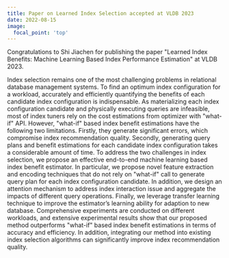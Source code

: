 ```yaml
---
title: Paper on Learned Index Selection accepted at VLDB 2023
date: 2022-08-15
image:
  focal_point: 'top'
---
```


Congratulations to Shi Jiachen for publishing the paper "Learned Index Benefits: Machine Learning Based Index Performance Estimation" at VLDB 2023.
<!--more-->

Index selection remains one of the most challenging problems in
relational database management systems. To find an optimum index configuration for a workload, accurately and efficiently quantifying
the benefits of each candidate index configuration is indispensable. As
materializing each index configuration candidate and physically executing
queries are infeasible, most of index tuners rely on the cost
estimations from optimizer with "what-if" API. However, "what-if"
based index benefit estimations have the following two limitations.
Firstly, they generate significant errors, which compromise index
recommendation quality. Secondly, generating query plans and
benefit estimations for each candidate index configuration takes
a considerable amount of time. To address the two challenges in
index selection, we propose an effective end-to-end machine learning
based index benefit estimator. In particular, we propose novel feature
extraction and encoding techniques that do not rely on "what-if"
call to generate query plan for each index configuration candidate.
In addition, we design an attention mechanism to address index
interaction issue and aggregate the impacts of different query operations.
Finally, we leverage transfer learning technique to improve
the estimator’s learning ability for adaption to new database. Comprehensive experiments are conducted on different workloads, and
extensive experimental results show that our proposed method
outperforms "what-if" based index benefit estimations in terms of
accuracy and efficiency. In addition, integrating our method into
existing index selection algorithms can significantly improve index
recommendation quality.